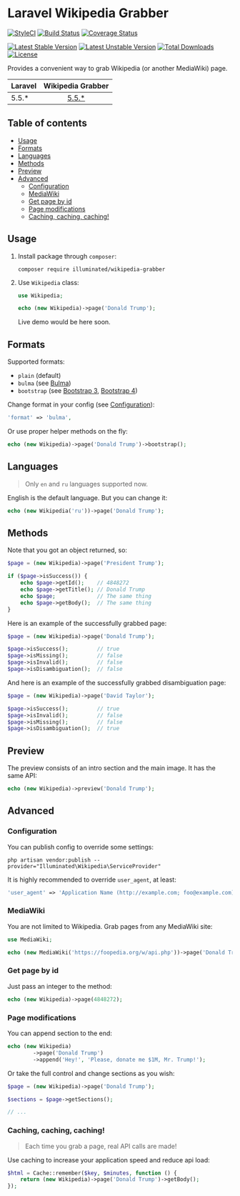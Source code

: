# Laravel Wikipedia Grabber

[![StyleCI](https://styleci.io/repos/117998599/shield?branch=master&style=flat)](https://styleci.io/repos/117998599)
[![Build Status](https://travis-ci.org/dmitry-ivanov/laravel-wikipedia-grabber.svg?branch=master)](https://travis-ci.org/dmitry-ivanov/laravel-wikipedia-grabber)
[![Coverage Status](https://coveralls.io/repos/github/dmitry-ivanov/laravel-wikipedia-grabber/badge.svg?branch=master)](https://coveralls.io/github/dmitry-ivanov/laravel-wikipedia-grabber?branch=master)

[![Latest Stable Version](https://poser.pugx.org/illuminated/wikipedia-grabber/v/stable)](https://packagist.org/packages/illuminated/wikipedia-grabber)
[![Latest Unstable Version](https://poser.pugx.org/illuminated/wikipedia-grabber/v/unstable)](https://packagist.org/packages/illuminated/wikipedia-grabber)
[![Total Downloads](https://poser.pugx.org/illuminated/wikipedia-grabber/downloads)](https://packagist.org/packages/illuminated/wikipedia-grabber)
[![License](https://poser.pugx.org/illuminated/wikipedia-grabber/license)](https://packagist.org/packages/illuminated/wikipedia-grabber)

Provides a convenient way to grab Wikipedia (or another MediaWiki) page.

| Laravel | Wikipedia Grabber                                                            |
| ------- | :--------------------------------------------------------------------------: |
| 5.5.*   | [5.5.*](https://github.com/dmitry-ivanov/laravel-wikipedia-grabber/tree/5.5) |

## Table of contents

- [Usage](#usage)
- [Formats](#formats)
- [Languages](#languages)
- [Methods](#methods)
- [Preview](#preview)
- [Advanced](#advanced)
  - [Configuration](#configuration)
  - [MediaWiki](#mediawiki)
  - [Get page by id](#get-page-by-id)
  - [Page modifications](#page-modifications)
  - [Caching, caching, caching!](#caching-caching-caching)

## Usage

1. Install package through `composer`:

    ```shell
    composer require illuminated/wikipedia-grabber
    ```

2. Use `Wikipedia` class:

    ```php
    use Wikipedia;

    echo (new Wikipedia)->page('Donald Trump');
    ```

    Live demo would be here soon.

## Formats

Supported formats:

- `plain` (default)
- `bulma` (see [Bulma](https://bulma.io))
- `bootstrap` (see [Bootstrap 3](https://getbootstrap.com/docs/3.3/), [Bootstrap 4](https://getbootstrap.com))

Change format in your config (see [Configuration](#configuration)):

```php
'format' => 'bulma',
```

Or use proper helper methods on the fly:

```php
echo (new Wikipedia)->page('Donald Trump')->bootstrap();
```

## Languages

> Only `en` and `ru` languages supported now.

English is the default language. But you can change it:

```php
echo (new Wikipedia('ru'))->page('Donald Trump');
```

## Methods

Note that you got an object returned, so:

```php
$page = (new Wikipedia)->page('President Trump');

if ($page->isSuccess()) {
    echo $page->getId();    // 4848272
    echo $page->getTitle(); // Donald Trump
    echo $page;             // The same thing
    echo $page->getBody();  // The same thing
}
```

Here is an example of the successfully grabbed page:

```php
$page = (new Wikipedia)->page('Donald Trump');

$page->isSuccess();         // true
$page->isMissing();         // false
$page->isInvalid();         // false
$page->isDisambiguation();  // false
```

And here is an example of the successfully grabbed disambiguation page:

```php
$page = (new Wikipedia)->page('David Taylor');

$page->isSuccess();         // true
$page->isInvalid();         // false
$page->isMissing();         // false
$page->isDisambiguation();  // true
```

## Preview

The preview consists of an intro section and the main image. It has the same API:

```php
echo (new Wikipedia)->preview('Donald Trump');
```

## Advanced

### Configuration

You can publish config to override some settings:

```shell
php artisan vendor:publish --provider="Illuminated\Wikipedia\ServiceProvider"
```

It is highly recommended to override `user_agent`, at least:

```php
'user_agent' => 'Application Name (http://example.com; foo@example.com)',
```

### MediaWiki

You are not limited to Wikipedia. Grab pages from any MediaWiki site:

```php
use MediaWiki;

echo (new MediaWiki('https://foopedia.org/w/api.php'))->page('Donald Trump');
```

### Get page by id

Just pass an integer to the method:

```php
echo (new Wikipedia)->page(4848272);
```

### Page modifications

You can append section to the end:

```php
echo (new Wikipedia)
        ->page('Donald Trump')
        ->append('Hey!', 'Please, donate me $1M, Mr. Trump!');
```

Or take the full control and change sections as you wish:

```php
$page = (new Wikipedia)->page('Donald Trump');

$sections = $page->getSections();

// ...
```

### Caching, caching, caching!

> Each time you grab a page, real API calls are made!

Use caching to increase your application speed and reduce api load:

```php
$html = Cache::remember($key, $minutes, function () {
    return (new Wikipedia)->page('Donald Trump')->getBody();
});
```
